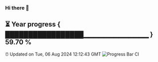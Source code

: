 ### Hi there 👋
⏳ Year progress { █████████████████▁▁▁▁▁▁▁▁▁▁▁▁▁ } 59.70 %
---
⏰ Updated on Tue, 06 Aug 2024 12:12:43 GMT
![Progress Bar CI](https://github.com/Moyi321/Moyi321/workflows/Progress%20Bar%20CI/badge.svg)
